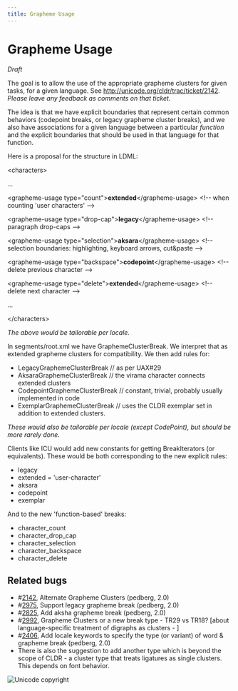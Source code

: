 ```yaml
---
title: Grapheme Usage
---
```


# Grapheme Usage

*Draft*

The goal is to allow the use of the appropriate grapheme clusters for given tasks, for a given language. See http://unicode.org/cldr/trac/ticket/2142. *Please leave any feedback as comments on that ticket.*

The idea is that we have explicit boundaries that represent certain common behaviors (codepoint breaks, or legacy grapheme cluster breaks), and we also have associations for a given language between a particular *function* and the explicit boundaries that should be used in that language for that function.

Here is a proposal for the structure in LDML:

\<characters>

...

 \<grapheme-usage type="count">**extended**\</grapheme-usage> \<!-- when counting 'user characters' -->

 \<grapheme-usage type="drop-cap">**legacy**\</grapheme-usage> \<!-- paragraph drop-caps -->

 \<grapheme-usage type="selection">**aksara**\</grapheme-usage> \<!-- selection boundaries: highlighting, keyboard arrows, cut&paste -->

 \<grapheme-usage type="backspace">**codepoint**\</grapheme-usage> \<!-- delete previous character -->

 \<grapheme-usage type="delete">**extended**\</grapheme-usage> \<!-- delete next character -->

...

\</characters>

*The above would be tailorable per locale.*

In segments/root.xml we have GraphemeClusterBreak. We interpret that as extended grapheme clusters for compatibility. We then add rules for:

- LegacyGraphemeClusterBreak // as per UAX#29
- AksaraGraphemeClusterBreak // the virama character connects extended clusters
- CodepointGraphemeClusterBreak // constant, trivial, probably usually implemented in code
- ExemplarGraphemeClusterBreak // uses the CLDR exemplar set in addition to extended clusters.

*These would also be tailorable per locale (except CodePoint), but should be more rarely done.*

Clients like ICU would add new constants for getting BreakIterators (or equivalents). These would be both corresponding to the new explicit rules:

- legacy
- extended = 'user-character'
- aksara
- codepoint
- exemplar

And to the new 'function-based' breaks:

- character\_count
- character\_drop\_cap
- character\_selection
- character\_backspace
- character\_delete

## Related bugs

- #[2142](http://unicode.org/cldr/trac/ticket/2142), Alternate Grapheme Clusters (pedberg, 2.0)
- #[2975](http://unicode.org/cldr/trac/ticket/2975), Support legacy grapheme break (pedberg, 2.0)
- #[2825](http://unicode.org/cldr/trac/ticket/2825), Add aksha grapheme break (pedberg, 2.0)
- #[2992](http://unicode.org/cldr/trac/ticket/2992), Grapheme Clusters or a new break type - TR29 vs TR18? [about language-specific treatment of digraphs as clusters - ]
- #[2406](http://unicode.org/cldr/trac/ticket/2406), Add locale keywords to specify the type (or variant) of word & grapheme break (pedberg, 2.0)
- There is also the suggestion to add another type which is beyond the scope of CLDR - a cluster type that treats ligatures as single clusters. This depends on font behavior.

![Unicode copyright](https://www.unicode.org/img/hb_notice.gif)